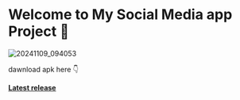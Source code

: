 # Welcome to My Social Media app Project 👋

![20241109_094053](https://github.com/user-attachments/assets/9e8b7049-4d40-4e2e-a8fa-e95f645b8478)


dawnload apk here 👇

[**Latest release**](https://github.com/ohm-vishwa/react-native-social-media-app/releases/tag/01)

